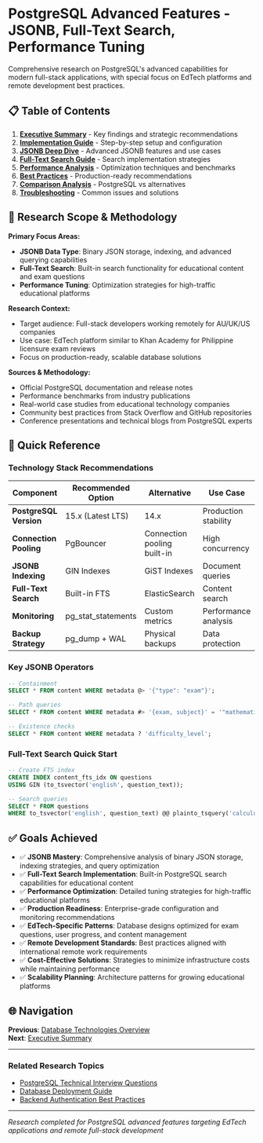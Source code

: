 # PostgreSQL Advanced Features - JSONB, Full-Text Search, Performance Tuning

Comprehensive research on PostgreSQL's advanced capabilities for modern full-stack applications, with special focus on EdTech platforms and remote development best practices.

## 📋 Table of Contents

1. **[Executive Summary](./executive-summary.md)** - Key findings and strategic recommendations
2. **[Implementation Guide](./implementation-guide.md)** - Step-by-step setup and configuration 
3. **[JSONB Deep Dive](./jsonb-guide.md)** - Advanced JSONB features and use cases
4. **[Full-Text Search Guide](./full-text-search-guide.md)** - Search implementation strategies
5. **[Performance Analysis](./performance-analysis.md)** - Optimization techniques and benchmarks
6. **[Best Practices](./best-practices.md)** - Production-ready recommendations  
7. **[Comparison Analysis](./comparison-analysis.md)** - PostgreSQL vs alternatives
8. **[Troubleshooting](./troubleshooting.md)** - Common issues and solutions

## 🎯 Research Scope & Methodology

**Primary Focus Areas:**
- **JSONB Data Type**: Binary JSON storage, indexing, and advanced querying capabilities
- **Full-Text Search**: Built-in search functionality for educational content and exam questions
- **Performance Tuning**: Optimization strategies for high-traffic educational platforms

**Research Context:**
- Target audience: Full-stack developers working remotely for AU/UK/US companies
- Use case: EdTech platform similar to Khan Academy for Philippine licensure exam reviews
- Focus on production-ready, scalable database solutions

**Sources & Methodology:**
- Official PostgreSQL documentation and release notes
- Performance benchmarks from industry publications
- Real-world case studies from educational technology companies
- Community best practices from Stack Overflow and GitHub repositories
- Conference presentations and technical blogs from PostgreSQL experts

## 🔧 Quick Reference

### Technology Stack Recommendations

| Component | Recommended Option | Alternative | Use Case |
|-----------|-------------------|-------------|----------|
| **PostgreSQL Version** | 15.x (Latest LTS) | 14.x | Production stability |
| **Connection Pooling** | PgBouncer | Connection pooling built-in | High concurrency |
| **JSONB Indexing** | GIN Indexes | GiST Indexes | Document queries |
| **Full-Text Search** | Built-in FTS | ElasticSearch | Content search |
| **Monitoring** | pg_stat_statements | Custom metrics | Performance analysis |
| **Backup Strategy** | pg_dump + WAL | Physical backups | Data protection |

### Key JSONB Operators

```sql
-- Containment
SELECT * FROM content WHERE metadata @> '{"type": "exam"}';

-- Path queries  
SELECT * FROM content WHERE metadata #> '{exam, subject}' = '"mathematics"';

-- Existence checks
SELECT * FROM content WHERE metadata ? 'difficulty_level';
```

### Full-Text Search Quick Start

```sql
-- Create FTS index
CREATE INDEX content_fts_idx ON questions 
USING GIN (to_tsvector('english', question_text));

-- Search queries
SELECT * FROM questions 
WHERE to_tsvector('english', question_text) @@ plainto_tsquery('calculus');
```

## ✅ Goals Achieved

- ✅ **JSONB Mastery**: Comprehensive analysis of binary JSON storage, indexing strategies, and query optimization
- ✅ **Full-Text Search Implementation**: Built-in PostgreSQL search capabilities for educational content
- ✅ **Performance Optimization**: Detailed tuning strategies for high-traffic educational platforms
- ✅ **Production Readiness**: Enterprise-grade configuration and monitoring recommendations
- ✅ **EdTech-Specific Patterns**: Database designs optimized for exam questions, user progress, and content management
- ✅ **Remote Development Standards**: Best practices aligned with international remote work requirements
- ✅ **Cost-Effective Solutions**: Strategies to minimize infrastructure costs while maintaining performance
- ✅ **Scalability Planning**: Architecture patterns for growing educational platforms

## 🌐 Navigation

**Previous**: [Database Technologies Overview](../README.md)  
**Next**: [Executive Summary](./executive-summary.md)

---

### Related Research Topics
- [PostgreSQL Technical Interview Questions](../../career/technical-interview-questions/postgresql-questions.md)
- [Database Deployment Guide](../../devops/nx-managed-deployment/database-deployment-guide.md)
- [Backend Authentication Best Practices](../../backend/jwt-authentication-best-practices/README.md)

---

*Research completed for PostgreSQL advanced features targeting EdTech applications and remote full-stack development*